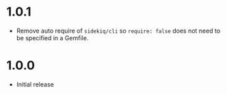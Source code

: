 # 1.0.1

* Remove auto require of `sidekiq/cli` so `require: false` does not need to be specified in a Gemfile.

# 1.0.0

* Initial release
